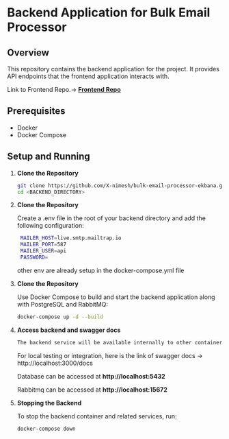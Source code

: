 # Backend Application for Bulk Email Processor

## Overview

This repository contains the backend application for the project. It provides API endpoints that the frontend application interacts with.

Link to Frontend Repo.-> **[Frontend Repo](https://github.com/X-nimesh/bulk-email-processor-FE)**

## Prerequisites

- Docker
- Docker Compose

## Setup and Running

1. **Clone the Repository**

   ```bash
   git clone https://github.com/X-nimesh/bulk-email-processor-ekbana.git
   cd <BACKEND_DIRECTORY>
   ```

2. **Clone the Repository**

   Create a .env file in the root of your backend directory and add the following configuration:

   ```bash
    MAILER_HOST=live.smtp.mailtrap.io
    MAILER_PORT=587
    MAILER_USER=api
    PASSWORD=
   ```

   other env are already setup in the docker-compose.yml file

3. **Clone the Repository**

   Use Docker Compose to build and start the backend application along with PostgreSQL and RabbitMQ:

   ```bash
   docker-compose up -d --build
   ```

4. **Access backend and swagger docs**

   ```bash
   The backend service will be available internally to other containers at http://localhost:3000 .
   ```

   For local testing or integration, here is the link of swagger docs -> http://localhost:3000/docs

   Database can be accessed at **http://localhost:5432**

   Rabbitmq can be accessed at **http://localhost:15672**

5. **Stopping the Backend**

   To stop the backend container and related services, run:

   ```bash
   docker-compose down
   ```
